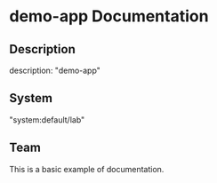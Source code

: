 # demo-app Documentation
## Description

description: "demo-app"

## System

"system:default/lab"

## Team



This is a basic example of documentation.

